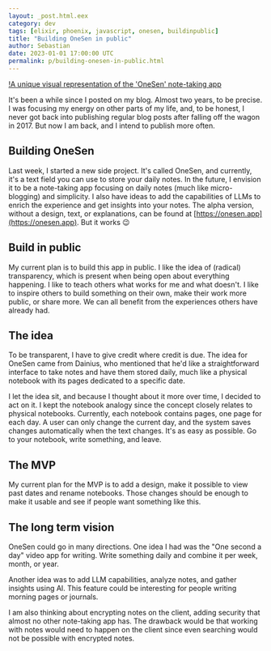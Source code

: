 ```yaml
---
layout: _post.html.eex
category: dev
tags: [elixir, phoenix, javascript, onesen, buildinpublic]
title: "Building OneSen in public"
author: Sebastian
date: 2023-01-01 17:00:00 UTC
permalink: p/building-onesen-in-public.html
---
```


[!A unique visual representation of the 'OneSen' note-taking app](img/2024-01-01-building-onesen-in-public.png)

It's been a while since I posted on my blog. Almost two years, to be precise. I was focusing my energy on other parts of my life, and, to be honest, I never got back into publishing regular blog posts after falling off the wagon in 2017. But now I am back, and I intend to publish more often.

## Building OneSen

Last week, I started a new side project. It's called OneSen, and currently, it's a text field you can use to store your daily notes. In the future, I envision it to be a note-taking app focusing on daily notes (much like micro-blogging) and simplicity. I also have ideas to add the capabilities of LLMs to enrich the experience and get insights into your notes.
The alpha version, without a design, text, or explanations, can be found at [https://onesen.app](https://onesen.app). But it works 😉

## Build in public

My current plan is to build this app in public. I like the idea of (radical) transparency, which is present when being open about everything happening. I like to teach others what works for me and what doesn't. I like to inspire others to build something on their own, make their work more public, or share more. We can all benefit from the experiences others have already had.

## The idea

To be transparent, I have to give credit where credit is due. The idea for OneSen came from Dainius, who mentioned that he'd like a straightforward interface to take notes and have them stored daily, much like a physical notebook with its pages dedicated to a specific date.

I let the idea sit, and because I thought about it more over time, I decided to act on it. I kept the notebook analogy since the concept closely relates to physical notebooks. Currently, each notebook contains pages, one page for each day. A user can only change the current day, and the system saves changes automatically when the text changes. It's as easy as possible. Go to your notebook, write something, and leave.

## The MVP

My current plan for the MVP is to add a design, make it possible to view past dates and rename notebooks. Those changes should be enough to make it usable and see if people want something like this. 

## The long term vision

OneSen could go in many directions. One idea I had was the "One second a day" video app for writing. Write something daily and combine it per week, month, or year.

Another idea was to add LLM capabilities, analyze notes, and gather insights using AI. This feature could be interesting for people writing morning pages or journals.

I am also thinking about encrypting notes on the client, adding security that almost no other note-taking app has. The drawback would be that working with notes would need to happen on the client since even searching would not be possible with encrypted notes.
